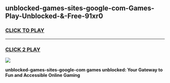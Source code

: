 
## unblocked-games-sites-google-com-Games-Play-Unblocked-&-Free-91xr0
<h3>
<a href="https://premium76.site?title=unblocked-games-sites-google-com&ref=24A">CLICK TO PLAY</a></h3>
<hr>

<h3>
<a href="https://premium76.site?title=unblocked-games-sites-google-com&ref=24A">CLICK 2 PLAY</a>
  
</h3>

<a href="https://premium76.site?title=unblocked-games-sites-google-com&ref=24A"><img src="https://clearcache.store/games.png"></a>


**unblocked-games-sites-google-com games unblocked: Your Gateway to Fun and Accessible Online Gaming**
